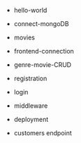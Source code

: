 - hello-world
- connect-mongoDB
- movies
- frontend-connection
- genre-movie-CRUD
- registration


- login
- middleware
- deployment

- customers endpoint